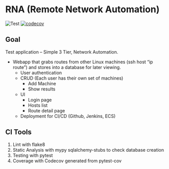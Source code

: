 # RNA (Remote Network Automation)

![Test](https://github.com/will7200/RNA/workflows/Test/badge.svg)
[![codecov](https://codecov.io/gh/will7200/RNA/branch/main/graph/badge.svg?token=NE0A9AXBRS)](https://codecov.io/gh/will7200/RNA)

## Goal

Test application – Simple 3 Tier, Network Automation.

+ Webapp that grabs routes from other Linux machines (ssh host “ip route”) and stores into a database for later viewing.
    + User authentication
    + CRUD (Each user has their own set of machines)
        + Add Machine
        + Show results
    + UI
        + Login page
        + Hosts list
        + Route detail page
    + Deployment for CI/CD (Github, Jenkins, ECS)

## CI Tools

1. Lint with flake8
2. Static Analysis with mypy
   sqlalchemy-stubs to check database creation
3. Testing with pytest
4. Coverage with Codecov generated from pytest-cov
